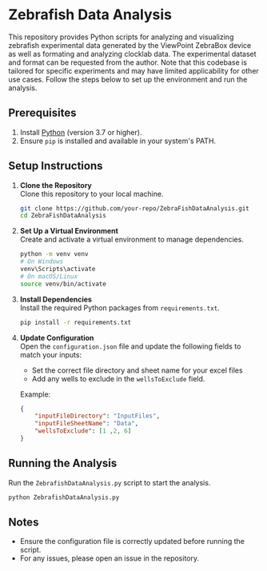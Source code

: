 # Zebrafish Data Analysis

This repository provides Python scripts for analyzing and visualizing zebrafish experimental data generated by the ViewPoint ZebraBox device as well as formating and analyzing clocklab data. The experimental dataset and format can be requested from the author. Note that this codebase is tailored for specific experiments and may have limited applicability for other use cases.
Follow the steps below to set up the environment and run the analysis.

## Prerequisites

1. Install [Python](https://www.python.org/downloads/) (version 3.7 or higher).
2. Ensure `pip` is installed and available in your system's PATH.

## Setup Instructions

1. **Clone the Repository**  
    Clone this repository to your local machine.

    ```bash
    git clone https://github.com/your-repo/ZebraFishDataAnalysis.git
    cd ZebraFishDataAnalysis
    ```

2. **Set Up a Virtual Environment**  
    Create and activate a virtual environment to manage dependencies.

    ```bash
    python -m venv venv
    # On Windows
    venv\Scripts\activate
    # On macOS/Linux
    source venv/bin/activate
    ```

3. **Install Dependencies**  
    Install the required Python packages from `requirements.txt`.

    ```bash
    pip install -r requirements.txt
    ```

4. **Update Configuration**  
    Open the `configuration.json` file and update the following fields to match your inputs:
    - Set the correct file directory and sheet name for your excel files
    - Add any wells to exclude in the `wellsToExclude` field.

    Example:

    ```json
    {
        "inputFileDirectory": "InputFiles",
        "inputFileSheetName": "Data",
        "wellsToExclude": [1 ,2, 6]
    }
    ```

## Running the Analysis

Run the `ZebrafishDataAnalysis.py` script to start the analysis.

```bash
python ZebrafishDataAnalysis.py
```

## Notes

- Ensure the configuration file is correctly updated before running the script.
- For any issues, please open an issue in the repository.
